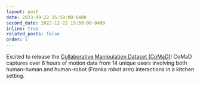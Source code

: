 ```yaml
---
layout: post
date: 2023-09-22 15:59:00-0400
second_date: 2022-12-22 15:59:00-0400
inline: true
related_posts: false
order: 5
---
```


Excited to release the [Collaborative Manipulation Dataset (CoMaD)](https://github.com/portal-cornell/comad)! CoMaD captures over 6 hours of motion data from 14 unique users involving both human-human and human-robot (Franka robot arm) interactions in a kitchen setting.
